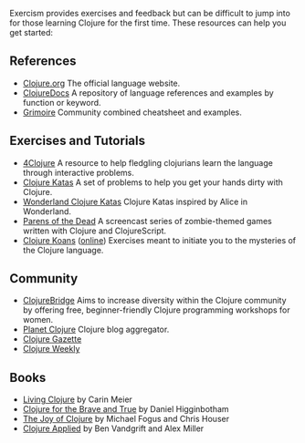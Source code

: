 Exercism provides exercises and feedback but can be difficult to jump into for
those learning Clojure for the first time. These resources can help you get
started:

## References
* [Clojure.org][]
  The official language website.
* [ClojureDocs][]
  A repository of language references and examples by function or keyword.
* [Grimoire][]
  Community combined cheatsheet and examples.

[Clojure.org]: http://clojure.org
[ClojureDocs]: https://clojuredocs.org
[Grimoire]: http://grimoire.arrdem.com


## Exercises and Tutorials
* [4Clojure][]
  A resource to help fledgling clojurians learn the language
  through interactive problems.
* [Clojure Katas][]
  A set of problems to help you get your hands dirty with Clojure.
* [Wonderland Clojure Katas][Wonderland]
  Clojure Katas inspired by Alice in Wonderland.
* [Parens of the Dead][PotD]
  A screencast series of zombie-themed games
  written with Clojure and ClojureScript.
* [Clojure Koans][] ([online][ClojureScript Koans])
  Exercises meant to initiate you to the mysteries of the Clojure language.

[4Clojure]: http://www.4clojure.com
[Clojure Katas]: http://clojurekatas.org
[Wonderland]: https://github.com/gigasquid/wonderland-clojure-katas
[PotD]: http://www.parens-of-the-dead.com
[Clojure Koans]: http://clojurekoans.com
[ClojureScript Koans]: http://clojurescriptkoans.com


## Community
* [ClojureBridge][]
  Aims to increase diversity within the Clojure community by offering free,
  beginner-friendly Clojure programming workshops for women.
* [Planet Clojure][]
  Clojure blog aggregator.
* [Clojure Gazette][]
* [Clojure Weekly][]

[ClojureBridge]: http://www.clojurebridge.org
[Planet Clojure]: http://planet.clojure.in
[Clojure Gazette]: http://www.clojuregazette.com
[Clojure Weekly]: http://reborg.tumblr.com


## Books
* [Living Clojure][] by Carin Meier
* [Clojure for the Brave and True][] by Daniel Higginbotham
* [The Joy of Clojure][JoC] by Michael Fogus and Chris Houser
* [Clojure Applied][] by Ben Vandgrift and Alex Miller

[Living Clojure]: http://shop.oreilly.com/product/0636920034292.do
[Clojure for the Brave and True]: http://www.braveclojure.com
[JoC]: https://www.manning.com/books/the-joy-of-clojure-second-edition
[Clojure Applied]: https://pragprog.com/book/vmclojeco/clojure-applied
